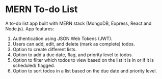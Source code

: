 # MERN To-do List

A to-do list app built with MERN stack (MongoDB, Express, React and Node.js).
App features:
1. Authentication using JSON Web Tokens (JWT).
2. Users can add, edit, and delete (mark as complete) todos.
3. Option to create different lists.
4. Option to add a due date, flag, and priority level to todos.
5. Option to filter which todos to view based on the list it is in or if it is scheduled/ flagged.
6. Option to sort todos in a list based on the due date and priority level.